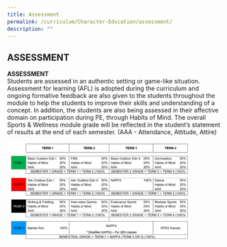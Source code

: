 ```yaml
---
title: Assessment
permalink: /curriculum/Character-Education/assessment/
description: ""
---
```


## ASSESSMENT

**ASSESSMENT**<br>
Students are assessed in an authentic setting or game-like situation. Assessment for learning (AFL) is adopted during the curriculum and ongoing formative feedback are also given to the students throughout the module to help the students to improve their skills and understanding of a concept. In addition, the students are also being assessed in their affective domain on participation during PE, through Habits of Mind. The overall Sports & Wellness module grade will be reflected in the student’s statement of results at the end of each semester. (AAA - Attendance, Attitude, Attire)

<img src="/images/assessment.png" style="width:85%">